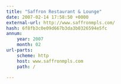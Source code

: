 ```yaml
---
title: "Saffron Restaurant & Lounge"
date: 2007-02-14 17:58:50 +0000
external-url: http://www.saffronmpls.com/
hash: 6f8fb3c0e09d667b3da3b0326594e5fc
annum:
    year: 2007
    month: 02
url-parts:
    scheme: http
    host: www.saffronmpls.com
    path: /

---
```



